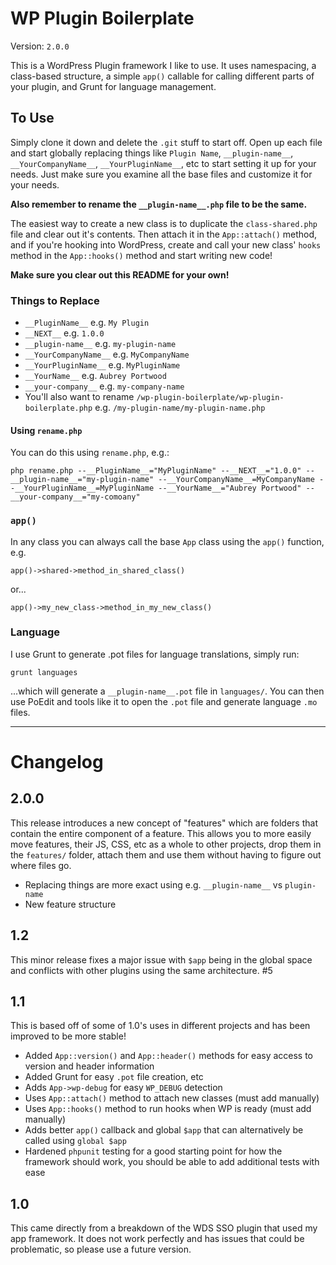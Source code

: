 # WP Plugin Boilerplate

Version: `2.0.0`

This is a WordPress Plugin framework I like to use. It uses namespacing,
a class-based structure, a simple `app()` callable for calling different
parts of your plugin, and Grunt for language management.

## To Use

Simply clone it down and delete the `.git` stuff to start off. Open up
each file and start globally replacing things like `Plugin Name`,
`__plugin-name__`, `__YourCompanyName__`, `__YourPluginName__`, etc to start setting
it up for your needs. Just make sure you examine all the base files
and customize it for your needs.

**Also remember to rename the `__plugin-name__.php` file to be the same.**

The easiest way to create a new class is to duplicate the `class-shared.php`
file and clear out it's contents. Then attach it in the `App::attach()` method,
and if you're hooking into WordPress, create and call your new class' `hooks` method
in the `App::hooks()` method and start writing new code!

**Make sure you clear out this README for your own!**

### Things to Replace

- `__PluginName__` e.g. `My Plugin`
- `__NEXT__` e.g. `1.0.0`
- `__plugin-name__` e.g. `my-plugin-name`
- `__YourCompanyName__` e.g. `MyCompanyName`
- `__YourPluginName__` e.g. `MyPluginName`
- `__YourName__` e.g. `Aubrey Portwood`
- `__your-company__` e.g. `my-company-name`
- You'll also want to rename `/wp-plugin-boilerplate/wp-plugin-boilerplate.php` e.g. `/my-plugin-name/my-plugin-name.php`

#### Using `rename.php`

You can do this using `rename.php`, e.g.:

```
php rename.php --__PluginName__="MyPluginName" --__NEXT__="1.0.0" --__plugin-name__="my-plugin-name" --__YourCompanyName__=MyCompanyName --__YourPluginName__=MyPluginName --__YourName__="Aubrey Portwood" --__your-company__="my-comoany"
```

### `app()`

In any class you can always call the base `App` class using the `app()` function, e.g.

`app()->shared->method_in_shared_class()`

or...

`app()->my_new_class->method_in_my_new_class()`

### Language

I use Grunt to generate .pot files for language translations, simply run:

`grunt languages`

...which will generate a `__plugin-name__.pot` file in `languages/`. You can then
use PoEdit and tools like it to open the `.pot` file and generate language `.mo` files.

_______________

# Changelog

## 2.0.0

This release introduces a new concept of "features" which are folders that contain the entire component of a feature. This allows you to more easily move features, their JS, CSS, etc as a whole to other projects, drop them in the `features/` folder, attach them and use them without having to figure out where files go.

- Replacing things are more exact using e.g. `__plugin-name__` vs `plugin-name`
- New feature structure

## 1.2

This minor release fixes a major issue with `$app` being in the global space and conflicts with other plugins using the same architecture. #5

## 1.1

This is based off of some of 1.0's uses in different projects and has been improved to be more stable!

- Added `App::version()` and `App::header()` methods for easy access to version and header information
- Added Grunt for easy `.pot` file creation, etc
- Adds `App->wp-debug` for easy `WP_DEBUG` detection
- Uses `App::attach()` method to attach new classes (must add manually)
- Uses `App::hooks()` method to run hooks when WP is ready (must add manually)
- Adds better `app()` callback and global `$app` that can alternatively be called using `global $app`
- Hardened `phpunit` testing for a good starting point for how the framework should work, you should be able to add additional tests with ease

## 1.0

This came directly from a breakdown of the WDS SSO plugin that used my app framework. It does not work perfectly and has issues that could be problematic, so please use a future version.
